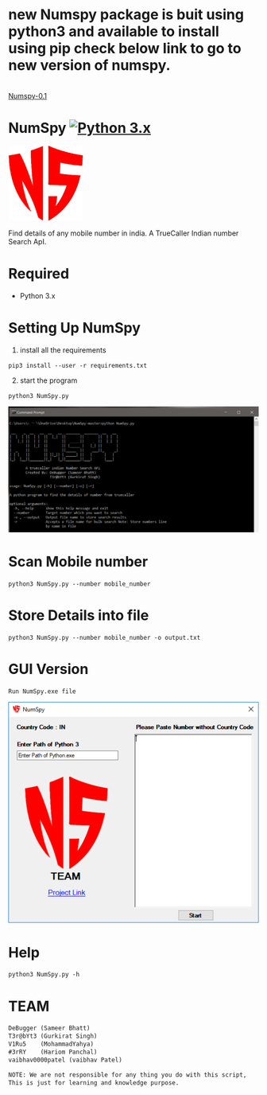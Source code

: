 # new Numspy package is buit using python3 and available to install using pip check below link to go to new version of numspy.
</br>
<a href="https://github.com/bhattsameer/numspy">Numspy-0.1</a></br>

# NumSpy  [![Python 3.x](https://img.shields.io/badge/Python-3.x-yellow.svg)](http://www.python.org/download/)

<img src="logo.png" alt="NumSpy logo" width="150px" height="150px"/>

Find details of any mobile number in india.
A TrueCaller Indian number Search ApI.

# Required
+ Python 3.x

# Setting Up NumSpy
1. install all the requirements
```
pip3 install --user -r requirements.txt
```

2. start the program
```
python3 NumSpy.py
```
<img src="NumSpy.png" alt="working screen shot">

# Scan Mobile number 
```
python3 NumSpy.py --number mobile_number
```

# Store Details into file
```
python3 NumSpy.py --number mobile_number -o output.txt
```

# GUI Version
```
Run NumSpy.exe file
```
<img src="NS.PNG" alt="GUI Image"/>


# Help
```
python3 NumSpy.py -h
```

# TEAM
```
DeBugger (Sameer Bhatt)
T3r@bYt3 (Gurkirat Singh)
V1Ru5    (MohammadYahya)
#3rRY    (Hariom Panchal)
vaibhav0000patel (vaibhav Patel)
```

```
NOTE: We are not responsible for any thing you do with this script, This is just for learning and knowledge purpose.
```
